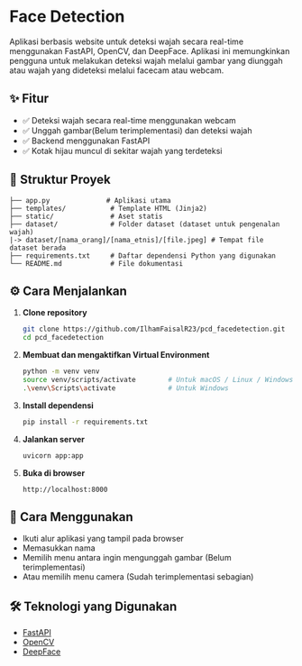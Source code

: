 # Face Detection

Aplikasi berbasis website untuk deteksi wajah secara real-time menggunakan FastAPI, OpenCV, dan DeepFace. Aplikasi ini memungkinkan pengguna untuk melakukan deteksi wajah melalui gambar yang diunggah atau wajah yang dideteksi melalui facecam atau webcam.

## ✨ Fitur

- ✅ Deteksi wajah secara real-time menggunakan webcam
- ✅ Unggah gambar(Belum terimplementasi) dan deteksi wajah
- ✅ Backend menggunakan FastAPI
- ✅ Kotak hijau muncul di sekitar wajah yang terdeteksi

## 🧾 Struktur Proyek

```
├── app.py              # Aplikasi utama
├── templates/           # Template HTML (Jinja2)
├── static/              # Aset statis
├── dataset/             # Folder dataset (dataset untuk pengenalan wajah)
|-> dataset/[nama_orang]/[nama_etnis]/[file.jpeg] # Tempat file dataset berada
├── requirements.txt     # Daftar dependensi Python yang digunakan
└── README.md            # File dokumentasi
```

## ⚙️ Cara Menjalankan

1. **Clone repository**
   ```bash
   git clone https://github.com/IlhamFaisalR23/pcd_facedetection.git
   cd pcd_facedetection
   ```

2. **Membuat dan mengaktifkan Virtual Environment**
   ```bash
   python -m venv venv
   source venv/scripts/activate        # Untuk macOS / Linux / Windows yang menggunakan Bash
   .\venv\Scripts\activate             # Untuk Windows
   ```

3. **Install dependensi**
   ```bash
   pip install -r requirements.txt
   ```

4. **Jalankan server**
   ```bash
   uvicorn app:app
   ```

5. **Buka di browser**
   ```
   http://localhost:8000
   ```

## 🧪 Cara Menggunakan

- Ikuti alur aplikasi yang tampil pada browser
- Memasukkan nama
- Memilih menu antara ingin mengunggah gambar (Belum terimplementasi)
- Atau memilih menu camera (Sudah terimplementasi sebagian)

## 🛠 Teknologi yang Digunakan

- [FastAPI](https://fastapi.tiangolo.com/)
- [OpenCV](https://opencv.org/)
- [DeepFace](https://github.com/serengil/deepface)

